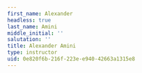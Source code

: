 ```yaml
---
first_name: Alexander
headless: true
last_name: Amini
middle_initial: ''
salutation: ''
title: Alexander Amini
type: instructor
uid: 0e820f6b-216f-223e-e940-42663a1315e8
---
```

